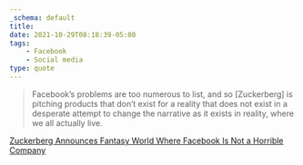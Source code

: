```yaml
---
_schema: default
title:
date: 2021-10-29T08:18:39-05:00
tags:
    - Facebook
    - Social media
type: quote
---
```

> Facebook’s problems are too numerous to list, and so \[Zuckerberg\] is pitching products that don’t exist for a reality that does not exist in a desperate attempt to change the narrative as it exists in reality, where we all actually live.

[Zuckerberg Announces Fantasy World Where Facebook Is Not a Horrible Company]()